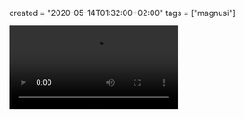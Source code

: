 created = "2020-05-14T01:32:00+02:00"
tags = ["magnusi"]


<video id="video" controls preload="metadata">
   <source src="/media/ansatsu_graduation.mp4" type="video/mp4">
   <track label="English" kind="subtitles" srclang="en" src="/media/ansatsu_graduation.srt" default>
</video>
